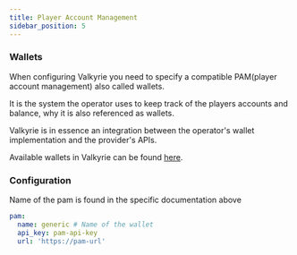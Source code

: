 ```yaml
---
title: Player Account Management
sidebar_position: 5
---
```

### Wallets
When configuring Valkyrie you need to specify a compatible PAM(player account management) also called wallets.

It is the system the operator uses to keep track of the players accounts and balance, why it is also referenced as wallets.

Valkyrie is in essence an integration between the operator's wallet implementation and the provider's APIs.

Available wallets in Valkyrie can be found [here](/docs/wallet/valkyrie-pam-api).

### Configuration
Name of the pam is found in the specific documentation above
```yaml
pam:
  name: generic # Name of the wallet
  api_key: pam-api-key
  url: 'https://pam-url'
```